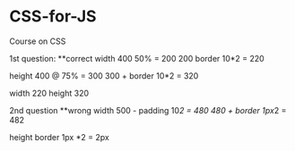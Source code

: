# CSS-for-JS

Course on CSS

1st question: **correct
width 400 50% = 200
200 border 10*2 = 220

height 400 @ 75% = 300
300 + border 10*2 = 320

width 220
height 320

2nd question **wrong
width 500 - padding 10*2 = 480
480 + border 1px*2 = 482

height border 1px *2 = 2px
